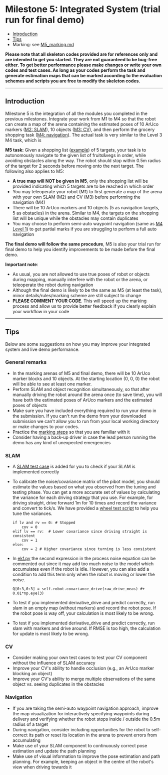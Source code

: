 # Milestone 5: Integrated System (trial run for final demo)
- [Introduction](#introduction)
- [Tips](#tips)
- Marking: see [M5_marking.md](M5_marking.md)

**Please note that all skeleton codes provided are **for references only** and are intended to get you started. They are not guaranteed to be bug-free either. To get better performance please make changes or write your own codes and test cases. As long as your codes perform the task and generate estimation maps that can be marked according to the evaluation schemes and scripts you are free to modify the skeleton codes.**

---
## Introduction
Milestone 5 is the integration of all the modules you completed in the previous milestones. Integrate your work from M1 to M4 so that the robot can create a map of the arena containing the estimated poses of 10 ArUco markers ([M2: SLAM](../Week03-05/)), 10 objects ([M3: CV](../Week06-07/)), and then perform the grocery shopping task ([M4: navigation](../Week08-09/)). The actual task is very similar to the Level 3 M4 task, which is

**M5 task:** Given a shopping list ([example](../Week08-09/M4_prac_shopping_list.txt)) of 5 targets, your task is to autonomously navigate to the given list of fruits&vegs in order, while avoiding obstacles along the way. The robot should stop within 0.5m radius of the target for 2 seconds before moving onto the next target. The following also applies to M5:
- **A true map will NOT be given in M5**, only the shopping list will be provided indicating which 5 targets are to be reached in which order
- You may teleoperate your robot (M1) to first generate a map of the arena with your own SLAM (M2) and CV (M3) before performing the navigation (M4)
- There will be 10 ArUco markers and 10 objects (5 as navigation targets, 5 as obstacles) in the arena. Similar to M4, the targets on the shopping list will be unique while the obstacles may contain duplicates
- You may choose to perform semi-auto waypoint navigation (same as [M4 Level 1](../Week08-09/M4_marking.md#level-1-semi-auto-navigation-using-waypoints)) to get partial marks if you are struggling to perform a full auto navigation

**The final demo will follow the same procedure**, M5 is also your trial run for final demo to help you identify improvements to be made before the final demo.

**Important note**: 
- As usual, you are not allowed to use true poses of robot or objects during mapping, manually interfere with the robot or the arena, or teleoperate the robot during navigation
- Although the final demo is likely to be the same as M5 (at least the task), minor details/rules/marking scheme are still subject to change
- **PLEASE COMMENT YOUR CODE**. This will speed up the marking process and allow us to provide better feedback if you clearly explain your workflow in your code

---
## Tips
Below are some suggestions on how you may improve your integrated system and live demo performance.

### General remarks
- In the marking arenas of M5 and final demo, there will be 10 ArUco marker blocks and 10 objects. At the starting location (0, 0, 0) the robot will be able to see at least one marker.
- Perform SLAM and object recognition simultaneously, so that after manually driving the robot around the arena once (to save time), you will have both the estimated poses of ArUco markers and the estimated poses of objects
- Make sure you have included everything required to run your demo in the submission. If you can't run the demo from your downloaded submission we can't allow you to run from your local working directory or make changes to your codes. 
- Practice the [marking steps](M5_marking.md#marking-steps) so that you are familiar with it
- Consider having a back-up driver in case the lead person running the demo has any kind of unexpected emergencies

### SLAM
- A [SLAM test case](test/) is added for you to check if your SLAM is implemented correctly
- To calibrate the noise/covariance matrix of the pibot model, you should estimate the values based on what you observed from the tuning and testing phase. You can get a more accurate set of values by calculating the variance for each driving strategy that you use. For example, for driving straight, drive forward 1m for 10 times and record the variance and convert to tick/s. We have provided a [wheel test script](wheel_test.py) to help you tune the variances.
    ```
    if lv and rv == 0: # Stopped
        cov = 0
    elif lv == rv:  # Lower covariance since driving straight is consistent
        cov = 1
    else:
        cov = 2 # Higher covariance since turning is less consistent
    ```

- In [ekf.py](../Week03-05/slam/ekf.py#L129) the second expression in the process noise equation can be commented out since it may add too much noise to the model which accumulates even if the robot is idle. However, you can also add a condition to add this term only when the robot is moving or lower the noise. 
    ```
    Q[0:3,0:3] = self.robot.covariance_drive(raw_drive_meas) #+ 0.01*np.eye(3)
    ```
    
- To test if you implemented derivative_drive and predict correctly, run slam in an empty map (without markers) and record the robot pose. If the robot pose is way off, your calculation is most likely to be wrong. 
- To test if you implemented derivative_drive and predict correctly, run slam with markers and drive around. If RMSE is too high, the calculation for update is most likely to be wrong.

### CV
- Consider making your own test cases to test your CV component without the influence of SLAM accuracy
- Improve your CV's ability to handle occlusion (e.g., an ArUco marker blocking an object)
- Improve your CV's ability to merge multiple observations of the same object vs. seeing duplicates in the obstacles

### Navigation
- If you are taking the semi-auto waypoint navigation approach, improve the map visualization for interactively specifying waypoints during delivery and verifying whether the robot stops inside / outside the 0.5m radius of a target
- During navigation, consider including opportunities for the robot to self-correct its path or reset its location in the arena to prevent errors from accumulating
- Make use of your SLAM component to continuously correct pose estimation and update the path planning
- Make use of visual information to improve the pose estimation and path planning. For example, keeping an object in the centre of the robot's view when driving towards it
